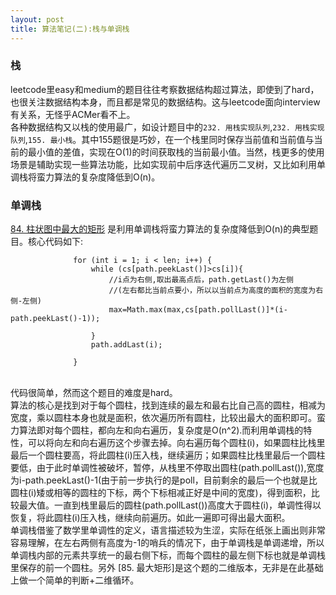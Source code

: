 ```yaml
---
layout: post
title: 算法笔记(二):栈与单调栈
---
```


### 栈
leetcode里easy和medium的题目往往考察数据结构超过算法，即使到了hard，也很关注数据结构本身，而且都是常见的数据结构。这与leetcode面向interview有关系，无怪乎ACMer看不上。<br>
各种数据结构又以栈的使用最广，如设计题目中的`232. 用栈实现队列`,`232. 用栈实现队列`,`155. 最小栈`。其中155题很是巧妙，在一个栈里同时保存当前值和当前值与当前的最小值的差值，实现在O(1)的时间获取栈的当前最小值。当然，栈更多的使用场景是辅助实现一些算法功能，比如实现前中后序迭代遍历二叉树，又比如利用单调栈将蛮力算法的复杂度降低到O(n)。<br>



### 单调栈

 [84. 柱状图中最大的矩形](https://leetcode-cn.com/problems/largest-rectangle-in-histogram/) 是利用单调栈将蛮力算法的复杂度降低到O(n)的典型题目。核心代码如下:
```
              for (int i = 1; i < len; i++) {
                  while (cs[path.peekLast()]>cs[i]){
                      //i点为右侧,取出最高点后，path.getLast()为左侧
                      //(左右都比当前点要小，所以以当前点为高度的面积的宽度为右侧-左侧)
                      max=Math.max(max,cs[path.pollLast()]*(i-path.peekLast()-1));
                      
                  }
                  path.addLast(i);
      
              }
```
<br/>
代码很简单，然而这个题目的难度是hard。
<br/>
算法的核心是找到对于每个圆柱，找到连续的最左和最右比自己高的圆柱，相减为宽度，乘以圆柱本身也就是面积，依次遍历所有圆柱，比较出最大的面积即可。蛮力算法即对每个圆柱，都向左和向右遍历，复杂度是O(n^2).而利用单调栈的特性，可以将向左和向右遍历这个步骤去掉。向右遍历每个圆柱(i)，如果圆柱比栈里最后一个圆柱要高，将此圆柱(i)压入栈，继续遍历；如果圆柱比栈里最后一个圆柱要低，由于此时单调性被破坏，暂停，从栈里不停取出圆柱(path.pollLast()),宽度为i-path.peekLast()-1(由于前一步执行的是poll，目前剩余的最后一个也就是比圆柱(i)矮或相等的圆柱的下标，两个下标相减正好是中间的宽度)，得到面积，比较最大值。一直到栈里最后的圆柱(path.pollLast())高度大于圆柱(i)，单调性得以恢复，将此圆柱(i)压入栈，继续向前遍历。如此一遍即可得出最大面积。
<br/>
单调栈借鉴了数学里单调性的定义，语言描述较为生涩，实际在纸张上画出则非常容易理解，在左右两侧有高度为-1的哨兵的情况下，由于单调栈是单调递增，所以单调栈内部的元素共享统一的最右侧下标，而每个圆柱的最左侧下标也就是单调栈里保存的前一个圆柱。另外 [85. 最大矩形]是这个题的二维版本，无非是在此基础上做一个简单的判断+二维循环。



